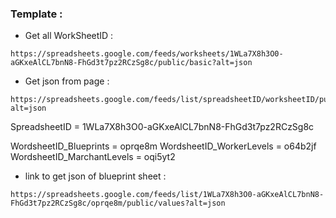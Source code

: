 

### Template :

- Get all WorkSheetID :

```
https://spreadsheets.google.com/feeds/worksheets/1WLa7X8h3O0-aGKxeAlCL7bnN8-FhGd3t7pz2RCzSg8c/public/basic?alt=json
```

- Get json from page :
```
https://spreadsheets.google.com/feeds/list/spreadsheetID/worksheetID/public/values?alt=json
```


SpreadsheetID = 1WLa7X8h3O0-aGKxeAlCL7bnN8-FhGd3t7pz2RCzSg8c


WordsheetID_Blueprints = oprqe8m
WordsheetID_WorkerLevels = o64b2jf
WordsheetID_MarchantLevels = oqi5yt2


- link to get json of blueprint sheet :
```
https://spreadsheets.google.com/feeds/list/1WLa7X8h3O0-aGKxeAlCL7bnN8-FhGd3t7pz2RCzSg8c/oprqe8m/public/values?alt=json
```
